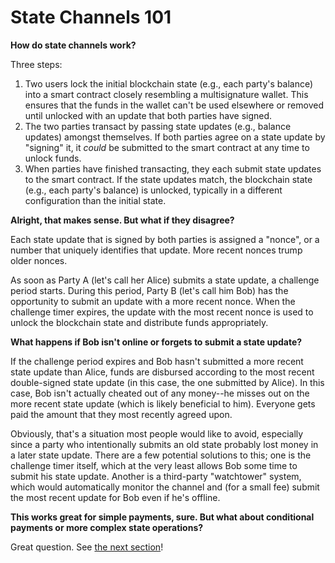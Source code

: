 # State Channels 101

**How do state channels work?**

Three steps:

1. Two users lock the initial blockchain state \(e.g., each party's balance\) into a smart contract closely resembling a multisignature wallet. This ensures that the funds in the wallet can't be used elsewhere or removed until unlocked with an update that both parties have signed.
2. The two parties transact by passing state updates \(e.g., balance updates\) amongst themselves. If both parties agree on a state update by "signing" it, it _could_ be submitted to the smart contract at any time to unlock funds. 
3. When parties have finished transacting, they each submit state updates to the smart contract. If the state updates match, the blockchain state \(e.g., each party's balance\) is unlocked, typically in a different configuration than the initial state.

**Alright, that makes sense. But what if they disagree?**

Each state update that is signed by both parties is assigned a "nonce", or a number that uniquely identifies that update. More recent nonces trump older nonces.

As soon as Party A \(let's call her Alice\) submits a state update, a challenge period starts. During this period, Party B \(let's call him Bob\) has the opportunity to submit an update with a more recent nonce. When the challenge timer expires, the update with the most recent nonce is used to unlock the blockchain state and distribute funds appropriately.

**What happens if Bob isn't online or forgets to submit a state update?**

If the challenge period expires and Bob hasn't submitted a more recent state update than Alice, funds are disbursed according to the most recent double-signed state update \(in this case, the one submitted by Alice\). In this case, Bob isn't actually cheated out of any money--he misses out on the more recent state update \(which is likely beneficial to him\). Everyone gets paid the amount that they most recently agreed upon.

Obviously, that's a situation most people would like to avoid, especially since a party who intentionally submits an old state probably lost money in a later state update. There are a few potential solutions to this; one is the challenge timer itself, which at the very least allows Bob some time to submit his state update. Another is a third-party "watchtower" system, which would automatically monitor the channel and \(for a small fee\) submit the most recent update for Bob even if he's offline.

**This works great for simple payments, sure. But what about conditional payments or more complex state operations?**

Great question. See [the next section](payment-channels-vs.-state-channels.md)!

